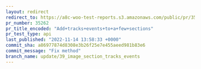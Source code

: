 ```yaml
---
layout: redirect
redirect_to: https://a8c-woo-test-reports.s3.amazonaws.com/public/pr/35262/api/index.html
pr_number: 35262
pr_title_encoded: "Add+tracks+events+to+a+few+sections"
pr_test_type: api
last_published: "2022-11-14 13:58:33 +0000"
commit_sha: a86977874d8308e3b26f25e7e455aeed981b83e6
commit_message: "Fix method"
branch_name: update/39_image_section_tracks_events
---
```

